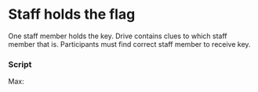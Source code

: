 # Staff holds the flag

One staff member holds the key. Drive contains clues to which staff member that is. Participants must find correct staff member to receive key.

### Script

Max:
